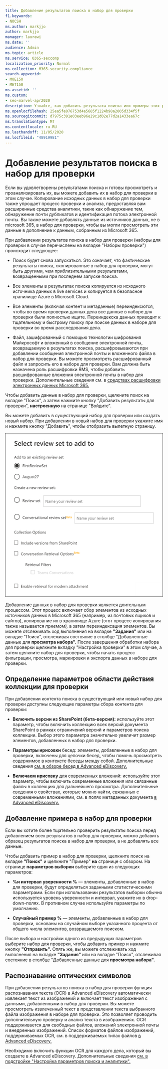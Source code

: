 ```yaml
---
title: Добавление результатов поиска в набор для проверки
f1.keywords:
- NOCSH
ms.author: markjjo
author: markjjo
manager: laurawi
ms.date: ''
audience: Admin
ms.topic: article
ms.service: O365-seccomp
localization_priority: Normal
ms.collection: M365-security-compliance
search.appverid:
- MOE150
- MET150
ms.assetid: ''
ms.custom:
- seo-marvel-apr2020
description: Узнайте, как добавить результаты поиска или примеры этих результатов поиска в набор для проверки дела Advanced eDiscovery.
ms.openlocfilehash: 25ea5fe076753d4a5685f1224b98a2005d334f5f
ms.sourcegitcommit: d7975c391e03eeb96e29c1d02e77d2a1433ea67c
ms.translationtype: MT
ms.contentlocale: ru-RU
ms.lasthandoff: 11/05/2020
ms.locfileid: "48919981"
---
```

# <a name="add-search-results-to-a-review-set"></a>Добавление результатов поиска в набор для проверки

Если вы удовлетворены результатами поиска и готовы просмотреть и проанализировать их, вы можете добавить их в набор для проверки в этом случае. Копирование исходных данных в набор для проверки также упрощает процесс проверки и анализа, предоставляя вам расширенные средства аналитики, такие как обнаружение тем, обнаружение почти дубликатов и идентификация потока электронной почты. Вы также можете добавлять данные из источников данных, не в microsoft 365, в набор для проверки, чтобы вы могли просмотреть эти данные в дополнение к данным, собранным из Microsoft 365.

При добавлении результатов поиска в набор для проверки (наборы  для проверки в случае перечислены на вкладке "Наборы проверки") происходит следующее:

- Поиск будет снова запускаться. Это означает, что фактические результаты поиска, скопированные в набор для проверки, могут быть другими, чем приблизительными результатами, возвращенными при последнем запуске поиска.

- Все элементы в результатах поиска копируется из исходного источника данных в live services и копируется в безопасное хранилище Azure в Microsoft Cloud.

- Все элементы (включая контент и метаданные) переиндексются, чтобы во время проверки данных дела все данные в наборе для проверки были полностью ищите. Переиндекска данных приводит к тщательному и быстрому поиску при поиске данных в наборе для проверки во время расследования дела.

- Файл, зашифрованный [](encryption.md) с помощью технологии шифрования Майкрософт и вложенный в сообщение электронной почты, возвращаемую в результатах поиска, расшифровываются при добавлении сообщения электронной почты и вложенного файла в набор для проверки. Вы можете просмотреть расшифрованный файл и запросить его в наборе для проверки. Вам должна быть назначена роль расшифровки RMS, чтобы добавить расшифрованные вложения электронной почты в набор для проверки. Дополнительные сведения см. в [средствах расшифровки электронных данных Microsoft 365.](ediscovery-decryption.md)

Чтобы добавить данные в набор для проверки, щелкните поиск на вкладке "Поиск", а затем нажмите кнопку "Добавить результаты для проверки", **настроенную** на странице "Войдите". 

Вы можете добавить в существующий набор для проверки или создать новый набор.  При добавлении в новый набор для  проверки укажите имя и нажмите кнопку "Добавить", чтобы отобразить вылетную страницу.

![Выбор набора для проверки и настройка параметров коллекции](../media/AeD_AddToReviewSet.png)

Добавление данных в набор для проверки является длительным процессом. Этот процесс включает сбор элементов из исходных источников данных в Microsoft 365 (например, из почтовых ящиков и сайтов), копирование их в хранилище Azure (этот процесс копирования также называется *приемом),* а затем переиндексация элементов. Вы можете отслеживать ход выполнения на  вкладке **"Задания"** или на вкладке "Поиск", отслеживая состояние в столбце "Добавленные данные для **просмотра набора".** После завершения обработки набора для  проверки щелкните вкладку "Настройка проверки" в этом случае, а затем щелкните набор для проверки, чтобы начать процесс фильтрации, просмотра, маркировки и экспорта данных в наборе для проверки.

## <a name="define-options-to-scope-your-collection-for-review"></a>Определение параметров области действия коллекции для проверки

При добавлении контента поиска в существующий или новый набор для проверки доступны следующие параметры сбора контента для проверки:

- **Включить версии из SharePoint (бета-версия):** используйте этот параметр, чтобы включить коллекцию всех версий документа SharePoint в рамках ограничений версий и параметров поиска коллекции. Выбор этого параметра значительно увеличит размер элементов, добавленных в набор для проверки.

- **Параметры ирисовки** бесед: элементы, добавленные в набор для проверки, включены для цепочки бесед, чтобы помочь просмотреть содержимое в контексте беседы между собой. Дополнительные сведения [см. в обзоре бесед в Advanced eDiscovery.](conversation-review-sets.md)

- **Включаем ирисовку** для современных вложений: используйте этот параметр, чтобы включить современные вложения или связанные файлы в коллекцию для дальнейшего просмотра. Дополнительные сведения о свойствах, которые можно найти, связанных с современными вложениями, см. в полях метаданных документа [в Advanced eDiscovery.](document-metadata-fields-in-Advanced-eDiscovery.md)

## <a name="add-a-sample-to-a-review-set"></a>Добавление примера в набор для проверки

Если вы хотите более тщательно проверить результаты поиска перед добавлением всех результатов в набор для проверки, можно добавить образец результатов поиска в набор для проверки, а не добавлять все данные.

Чтобы добавить пример в набор для проверки, щелкните поиск на вкладке **"Поиск"** и щелкните "Пример" **на** странице с обзором. На странице **параметров выборки** выберите один из следующих параметров:

- **%и интервал** **уверенности %** — элементы, добавленные в набор для проверки, будут определяться заданными статистическими параметрами. Если при использовании результатов выборки обычно используется уровень уверенности и интервал, укажите их в drop-down-полях. В противном случае используйте параметры по умолчанию.

- **Случайный пример %** — элементы, добавленные в набор для проверки, основаны на случайном выборе указанного процента от общего числа элементов, возвращаемого поиском.

После выбора и настройки одного из предыдущих параметров выберите набор для проверки, чтобы добавить пример и нажмите кнопку **"Отправить".** Опять же, вы можете отслеживать ход выполнения  на вкладке **"Задания"** или на вкладке "Поиск", отслеживая состояние в столбце "Добавленные данные для **просмотра набора".**

## <a name="optical-character-recognition"></a>Распознавание оптических символов

При добавлении результатов поиска в набор для проверки функция распознавания текста (OCR) в Advanced eDiscovery автоматически извлекает текст из изображений и включает текст изображения с данными, добавленными в набор для проверки. Вы можете просмотреть извлеченный текст в представлении текста выбранного файла изображения в наборе для проверки. Это позволяет проводить дополнительную проверку и анализ текста в изображениях. OCR поддерживается для свободных файлов, вложений электронной почты и внедренных изображений. Список форматов файлов изображений, поддерживаемых OCR, см. в поддерживаемых типах файлов [в Advanced eDiscovery.](supported-filetypes-ediscovery20.md#image)

Необходимо включить функции OCR для каждого дела, который вы создаете в Advanced eDiscovery. Дополнительные сведения [см. в подстройке "Настройка параметров поиска и аналитики".](configure-search-and-analytics-settings-in-advanced-ediscovery.md#optical-character-recognition-ocr)
